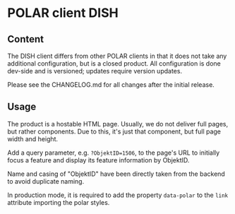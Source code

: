 # POLAR client DISH

## Content

The DISH client differs from other POLAR clients in that it does not take any additional configuration, but is a closed product. All configuration is done dev-side and is versioned; updates require version updates.

Please see the CHANGELOG.md for all changes after the initial release.

## Usage

The product is a hostable HTML page. Usually, we do not deliver full pages, but rather components. Due to this, it's just that component, but full page width and height.

Add a query parameter, e.g. `?ObjektID=1506`, to the page's URL to initially focus a feature and display its feature information by ObjektID.

Name and casing of "ObjektID" have been directly taken from the backend to avoid duplicate naming.

In production mode, it is required to add the property `data-polar` to the `link` attribute importing the polar styles.
